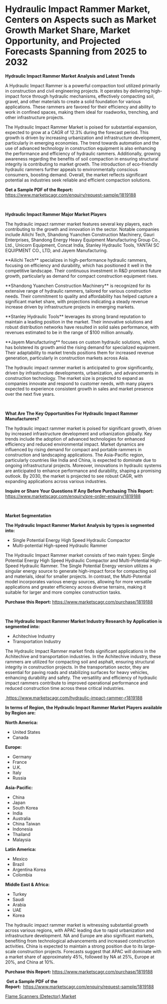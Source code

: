 <p><h1>Hydraulic Impact Rammer Market, Centers on Aspects such as Market Growth Market Share, Market Opportunity, and Projected Forecasts Spanning from 2025 to 2032</h1></p><p><strong>Hydraulic Impact Rammer Market Analysis and Latest Trends</strong></p>
<p><p>A Hydraulic Impact Rammer is a powerful compaction tool utilized primarily in construction and civil engineering projects. It operates by delivering high-impact force through hydraulic mechanisms, effectively compacting soil, gravel, and other materials to create a solid foundation for various applications. These rammers are favored for their efficiency and ability to work in confined spaces, making them ideal for roadworks, trenching, and other infrastructure projects.</p><p>The Hydraulic Impact Rammer Market is poised for substantial expansion, expected to grow at a CAGR of 12.3% during the forecast period. This growth is driven by increasing urbanization and infrastructure development, particularly in emerging economies. The trend towards automation and the use of advanced technology in construction equipment is also enhancing the performance and efficiency of hydraulic rammers. Additionally, growing awareness regarding the benefits of soil compaction in ensuring structural integrity is contributing to market growth. The introduction of eco-friendly hydraulic rammers further appeals to environmentally conscious consumers, boosting demand. Overall, the market reflects significant potential as industries seek reliable and efficient compaction solutions.</p></p>
<p><strong>Get a Sample PDF of the Report:&nbsp;</strong> <a href="https://www.marketscagr.com/enquiry/request-sample/1819188?utm_campaign=3432&utm_medium=2&utm_source=Github&utm_content=ia&utm_term=12042025&utm_id=hydraulic-impact-rammer">https://www.marketscagr.com/enquiry/request-sample/1819188</a></p>
<p>&nbsp;</p>
<p><strong>Hydraulic Impact Rammer Major Market Players</strong></p>
<p><p>The hydraulic impact rammer market features several key players, each contributing to the growth and innovation in the sector. Notable companies include Ailichi Tech, Shandong Yuanchen Construction Machinery, Gauri Enterprises, Shandong Energy Heavy Equipment Manufacturing Group Co., Ltd., Unicorn Equipment, Concat India, Stanley Hydraulic Tools, YANTAI SC EQUIPMENT CO., LTD, and Jayem Manufacturing.</p><p>**Ailichi Tech** specializes in high-performance hydraulic rammers, focusing on efficiency and durability, which has positioned it well in the competitive landscape. Their continuous investment in R&D promises future growth, particularly as demand for compact construction equipment rises.</p><p>**Shandong Yuanchen Construction Machinery** is recognized for its extensive range of hydraulic rammers, tailored for various construction needs. Their commitment to quality and affordability has helped capture a significant market share, with projections indicating a steady revenue increase driven by infrastructure projects in emerging markets.</p><p>**Stanley Hydraulic Tools** leverages its strong brand reputation to maintain a leading position in the market. Their innovative solutions and robust distribution networks have resulted in solid sales performance, with revenues estimated to be in the range of $100 million annually.</p><p>**Jayem Manufacturing** focuses on custom hydraulic solutions, which has bolstered its growth amid the rising demand for specialized equipment. Their adaptability to market trends positions them for increased revenue generation, particularly in construction markets across Asia.</p><p>The hydraulic impact rammer market is anticipated to grow significantly, driven by infrastructure developments, urbanization, and advancements in construction technology. The market size is projected to expand as companies innovate and respond to customer needs, with many players expected to experience consistent growth in sales and market presence over the next five years.</p></p>
<p>&nbsp;</p>
<p><strong>What Are The Key Opportunities For Hydraulic Impact Rammer Manufacturers?</strong></p>
<p><p>The hydraulic impact rammer market is poised for significant growth, driven by increased infrastructure development and urbanization globally. Key trends include the adoption of advanced technologies for enhanced efficiency and reduced environmental impact. Market dynamics are influenced by rising demand for compact and portable rammers in construction and landscaping applications. The Asia-Pacific region, particularly countries like India and China, is expected to dominate due to ongoing infrastructural projects. Moreover, innovations in hydraulic systems are anticipated to enhance performance and durability, shaping a promising outlook. By 2030, the market is projected to see robust CAGR, with expanding applications across various industries.</p></p>
<p><strong>Inquire or Share Your Questions If Any Before Purchasing This Report:</strong> <a href="https://www.marketscagr.com/enquiry/pre-order-enquiry/1819188?utm_campaign=3432&utm_medium=2&utm_source=Github&utm_content=ia&utm_term=12042025&utm_id=hydraulic-impact-rammer">https://www.marketscagr.com/enquiry/pre-order-enquiry/1819188</a></p>
<p>&nbsp;</p>
<p><strong>Market Segmentation</strong></p>
<p><strong>The Hydraulic Impact Rammer Market Analysis by types is segmented into:</strong></p>
<p><ul><li>Single Potential Energy High Speed Hydraulic Compactor</li><li>Multi-potential High-speed Hydraulic Rammer</li></ul></p>
<p><p>The Hydraulic Impact Rammer market consists of two main types: Single Potential Energy High Speed Hydraulic Compactor and Multi-Potential High-Speed Hydraulic Rammer. The Single Potential Energy version utilizes a singular energy source to generate high-impact force for compacting soil and materials, ideal for smaller projects. In contrast, the Multi-Potential model incorporates various energy sources, allowing for more versatile applications and greater efficiency across diverse terrains, making it suitable for larger and more complex construction tasks.</p></p>
<p><strong>Purchase this Report:&nbsp;</strong><a href="https://www.marketscagr.com/purchase/1819188?utm_campaign=3432&utm_medium=2&utm_source=Github&utm_content=ia&utm_term=12042025&utm_id=hydraulic-impact-rammer">https://www.marketscagr.com/purchase/1819188</a></p>
<p>&nbsp;</p>
<p><strong>The Hydraulic Impact Rammer Market Industry Research by Application is segmented into:</strong></p>
<p><ul><li>Achitechive Industry</li><li>Transportation Industry</li></ul></p>
<p><p>The Hydraulic Impact Rammer market finds significant applications in the Achitechive and transportation industries. In the Achitechive industry, these rammers are utilized for compacting soil and asphalt, ensuring structural integrity in construction projects. In the transportation sector, they are essential for paving roads and stabilizing surfaces for heavy vehicles, enhancing durability and safety. The versatility and efficiency of hydraulic impact rammers contribute to improved operational performance and reduced construction time across these critical industries.</p></p>
<p><a href="https://www.marketscagr.com/hydraulic-impact-rammer-r1819188?utm_campaign=3432&utm_medium=2&utm_source=Github&utm_content=ia&utm_term=12042025&utm_id=hydraulic-impact-rammer">&nbsp;https://www.marketscagr.com/hydraulic-impact-rammer-r1819188</a></p>
<p><strong>In terms of Region, the Hydraulic Impact Rammer Market Players available by Region are:</strong></p>
<p>
    <p> <strong> North America: </strong>
        <ul>
            <li>United States</li>
            <li>Canada</li>
        </ul>
        </p> 
    <p> <strong> Europe: </strong>
        <ul>
            <li>Germany</li>
            <li>France</li>
            <li>U.K.</li>
            <li>Italy</li>
            <li>Russia</li>
        </ul>
        </p> 
    <p> <strong> Asia-Pacific: </strong>
        <ul>
            <li>China</li>
            <li>Japan</li>
            <li>South Korea</li>
            <li>India</li>
            <li>Australia</li>
            <li>China Taiwan</li>
            <li>Indonesia</li>
            <li>Thailand</li>
            <li>Malaysia</li>
        </ul>
        </p> 
    <p> <strong> Latin America: </strong>
        <ul>
            <li>Mexico</li>
            <li>Brazil</li>
            <li>Argentina Korea</li>
            <li>Colombia</li>
        </ul>
        </p> 
    <p> <strong> Middle East & Africa: </strong>
        <ul>
            <li>Turkey</li>
            <li>Saudi</li>
            <li>Arabia</li>
            <li>UAE</li>
            <li>Korea</li>
        </ul>
    </p>
    </p>
<p><p>The hydraulic impact rammer market is witnessing substantial growth across various regions, with APAC leading due to rapid urbanization and infrastructure development. NA and Europe are also significant markets, benefiting from technological advancements and increased construction activities. China is expected to maintain a strong position due to its large-scale construction projects. Forecasts suggest that APAC will dominate with a market share of approximately 45%, followed by NA at 25%, Europe at 20%, and China at 10%.</p></p>
<p><strong>Purchase this Report: </strong><a href="https://www.marketscagr.com/purchase/1819188?utm_campaign=3432&utm_medium=2&utm_source=Github&utm_content=ia&utm_term=12042025&utm_id=hydraulic-impact-rammer">https://www.marketscagr.com/purchase/1819188</a></p>
<p>&nbsp;<strong>Get a Sample PDF of the Report:&nbsp;&nbsp;</strong><a href="https://www.marketscagr.com/enquiry/request-sample/1819188?utm_campaign=3432&utm_medium=2&utm_source=Github&utm_content=ia&utm_term=12042025&utm_id=hydraulic-impact-rammer">https://www.marketscagr.com/enquiry/request-sample/1819188</a></p>
<p><strong></strong></p>
<p><p><a href="https://github.com/hedbomkrahe/Market-Research-Report-List-1/blob/main/flame-scanners-detector-market.md?utm_campaign=3432&utm_medium=2&utm_source=Github&utm_content=ia&utm_term=12042025&utm_id=hydraulic-impact-rammer">Flame Scanners (Detector) Market</a></p></p>